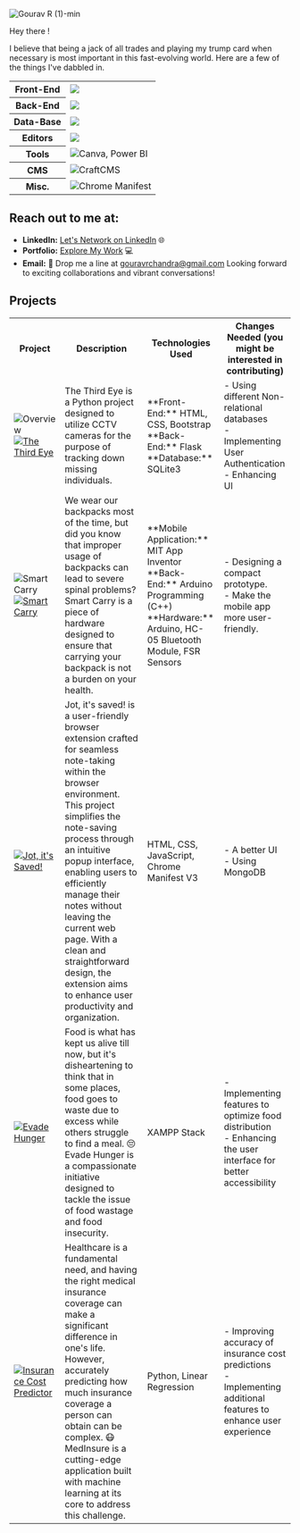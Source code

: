 ![Gourav R (1)-min](https://github.com/g-gourav-r/g-gourav-r/assets/75977813/77c445ab-0ed4-4a98-9618-f36d45844471)

Hey there !

I believe that being a jack of all trades and playing my trump card when necessary is most important in this fast-evolving world. Here are a few of the things I've dabbled in.


<table>
   <tr>
      <th>Front-End</th>
      <td><img src="https://skillicons.dev/icons?i=html,css,js,bootstrap,sass,react"></td>
   </tr>
   <tr>
      <th>Back-End</th>
      <td><img src="https://skillicons.dev/icons?i=py,fastapi,flask,nodejs"></td>
   </tr>
   <tr>
      <th>Data-Base</th>
      <td><img src="https://skillicons.dev/icons?i=mysql,sqlite,mongodb"></td>
   </tr>
   <tr>
      <th>Editors</th>
      <td><img src="https://skillicons.dev/icons?i=vscode,anaconda"></td>
   </tr>
   <tr>
      <th>Tools</th>
      <td><img src="https://skillicons.dev/icons?i=postman">Canva, Power BI</td>
   </tr>
   <tr>
      <th>CMS</th>
      <td><img src="https://skillicons.dev/icons?i=wordpress">CraftCMS</td>
   </tr>
   <tr>
      <th>Misc.</th>
      <td><img src="https://skillicons.dev/icons?i=c,java,md">Chrome Manifest</td>
   </tr>
</table>


## Reach out to me at:

- **LinkedIn:** [Let's Network on LinkedIn](https://www.linkedin.com/in/gourav-r/) 🌐
- **Portfolio:** [Explore My Work](https://www.gouravr.netlify.app) 💻
- **Email:** 📧 Drop me a line at gouravrchandra@gmail.com
Looking forward to exciting collaborations and vibrant conversations!

## Projects

<table>
   <tr>
      <th>Project</th>
      <th>Description</th>
      <th>Technologies Used</th>
      <th>Changes Needed (you might be interested in contributing)</th>
   </tr>
   <tr>
      <td>
         <img src="https://github.com/g-gourav-r/g-gourav-r/assets/75977813/ef298032-4b03-4641-a5c0-2b8ba6d83ab3" alt="Overview">
         <br>
         <a href="https://github.com/g-gourav-r/the-third-eye">
         <img src="https://img.shields.io/badge/The%20Third%20Eye-Click%20to%20Explore-blue" alt="The Third Eye">
         </a>
      </td>
      <td>The Third Eye is a Python project designed to utilize CCTV cameras for the purpose of tracking down missing individuals.</td>
      <td>**Front-End:** HTML, CSS, Bootstrap<br>**Back-End:** Flask<br>**Database:** SQLite3</td>
      <td>- Using different Non-relational databases<br>- Implementing User Authentication<br>- Enhancing UI</td>
   </tr>
   <tr>
      <td>
         <img src="https://github.com/g-gourav-r/g-gourav-r/assets/75977813/5b2bee29-8d65-43a6-a8d9-ff27c70f284b" alt="Smart Carry">
         <br>
         <a href="https://github.com/g-gourav-r/Smart-Carry-Bagpack">
         <img src="https://img.shields.io/badge/Smart%20Carry-Click%20to%20Explore-blue" alt="Smart Carry">
         </a>
      </td>
      <td>We wear our backpacks most of the time, but did you know that improper usage of backpacks can lead to severe spinal problems? Smart Carry is a piece of hardware designed to ensure that carrying your backpack is not a burden on your health.</td>
      <td>**Mobile Application:** MIT App Inventor<br>**Back-End:** Arduino Programming (C++)<br>**Hardware:** Arduino, HC-05 Bluetooth Module, FSR Sensors</td>
      <td>- Designing a compact prototype.<br>- Make the mobile app more user-friendly.</td>
   </tr>
   <tr>
      <td>
         <a href="https://github.com/g-gourav-r/Jot-Its-Saved/">
         <img src="https://img.shields.io/badge/Jot%20it's%20saved!-Click%20to%20Explore-blue" alt="Jot, it's Saved!">
         </a>
      </td>
      <td>Jot, it's saved! is a user-friendly browser extension crafted for seamless note-taking within the browser environment. This project simplifies the note-saving process through an intuitive popup interface, enabling users to efficiently manage their notes without leaving the current web page. With a clean and straightforward design, the extension aims to enhance user productivity and organization.</td>
      <td>HTML, CSS, JavaScript, Chrome Manifest V3</td>
      <td>- A better UI<br>- Using MongoDB</td>
   </tr>
   <tr>
      <td>
         <a href="https://github.com/g-gourav-r/Evade-Hunger">
         <img src="https://img.shields.io/badge/Evade%20Hunger-Click%20to%20Explore-blue" alt="Evade Hunger">
         </a>
      </td>
      <td>
         Food is what has kept us alive till now, but it's disheartening to think that in some places, food goes to waste due to excess while others struggle to find a meal. 😔 Evade Hunger is a compassionate initiative designed to tackle the issue of food wastage and food insecurity.
      </td>
      <td>XAMPP Stack</td>
      <td>
         - Implementing features to optimize food distribution<br>
         - Enhancing the user interface for better accessibility
      </td>
   </tr>
   <tr>
      <td>
         <a href="https://github.com/g-gourav-r/Insurance-Cost-Predictor">
         <img src="https://img.shields.io/badge/Insurance%20Cost%20Predictor-Click%20to%20Explore-blue" alt="Insurance Cost Predictor">
         </a>
      </td>
      <td>
         Healthcare is a fundamental need, and having the right medical insurance coverage can make a significant difference in one's life. However, accurately predicting how much insurance coverage a person can obtain can be complex. 😷 MedInsure is a cutting-edge application built with machine learning at its core to address this challenge.
      </td>
      <td>Python, Linear Regression</td>
      <td>
         - Improving accuracy of insurance cost predictions<br>
         - Implementing additional features to enhance user experience
      </td>
   </tr>
</table>

